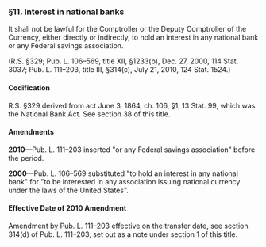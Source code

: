 ### §11. Interest in national banks ###

It shall not be lawful for the Comptroller or the Deputy Comptroller of the Currency, either directly or indirectly, to hold an interest in any national bank or any Federal savings association.

(R.S. §329; Pub. L. 106–569, title XII, §1233(b), Dec. 27, 2000, 114 Stat. 3037; Pub. L. 111–203, title III, §314(c), July 21, 2010, 124 Stat. 1524.)

#### Codification ####

R.S. §329 derived from act June 3, 1864, ch. 106, §1, 13 Stat. 99, which was the National Bank Act. See section 38 of this title.

#### Amendments ####

**2010**—Pub. L. 111–203 inserted "or any Federal savings association" before the period.

**2000**—Pub. L. 106–569 substituted "to hold an interest in any national bank" for "to be interested in any association issuing national currency under the laws of the United States".

#### Effective Date of 2010 Amendment ####

Amendment by Pub. L. 111–203 effective on the transfer date, see section 314(d) of Pub. L. 111–203, set out as a note under section 1 of this title.